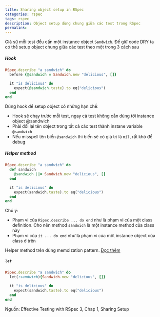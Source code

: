 ```yaml
---
title: Sharing object setup in RSpec
categories: rspec
tags: rspec
description: Object setup dùng chung giữa các test trong RSpec
permalink: 
---
```


Giả sử mỗi test đều cần một instance object `Sandwich`. Để giữ code DRY ta có thể setup object chung giữa các test theo một trong 3 cách sau  

##### Hook
```ruby
RSpec.describe "a sandwich" do
  before {@sandwich = Sandwich.new "delicious", []}

  it "is delicious" do
    expect(@sandwich.taste).to eq("delicious")
  end  
end
```
Dùng hook để setup object có những hạn chế:
- Hook sẽ chạy trước mỗi test, ngay cả test không cần dùng tới instance object @sandwich
- Phải đổi lại tên object trong tất cả các test thành instane variable `@sandwich`
- Nếu misspell tên biến `@sandwich` thì biến sẽ có giá trị là `nil`, rất khó để debug  

##### Helper method
```ruby
RSpec.describe "a sandwich" do
  def sandwich
    @sandwich ||= Sandwich.new "delicious", []
  end

  it "is delicious" do
    expect(sandwich.taste).to eq("delicious")
  end
end
```
Chú ý:  
- Phạm vi của `RSpec.describe ... do end` như là phạm vi của một class definition. Cho nên method `sandwich` là một instance method của class này
- Phạm vi của `it ... do end` như là phạm vi của một instance object của class ở trên
 
Helper method trên dùng memoization pattern. [Đọc thêm](http://www.justinweiss.com/articles/4-simple-memoization-patterns-in-ruby-and-one-gem/)  

##### `let`
```ruby
RSpec.describe "a sandwich" do
  let(:sandwich){Sandwich.new "delicious", []}

  it "is delicious" do
    expect(sandwich.taste).to eq("delicious")
  end
end
```

Nguồn: Effective Testing with RSpec 3, Chap 1, Sharing Setup
